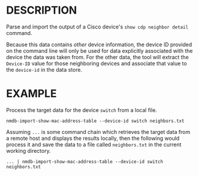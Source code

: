 DESCRIPTION
===========

Parse and import the output of a Cisco device's `show cdp neighbor detail`
command.

Because this data contains *other* device information, the device ID provided
on the command line will only be used for data explicitly associated with the
device the data was taken from.  For the other data, the tool will extract
the `Device-ID` value for those neighboring devices and associate that value
to the `device-id` in the data store.


EXAMPLE
=======

Process the target data for the device `switch` from a local file.
``` 
nmdb-import-show-mac-address-table --device-id switch neighbors.txt
```

Assuming `...` is some command chain which retrieves the target data from a
remote host and displays the results locally, then the following would process
it and save the data to a file called `neighbors.txt` in the current working
directory.
``` 
... | nmdb-import-show-mac-address-table --device-id switch neighbors.txt
```
